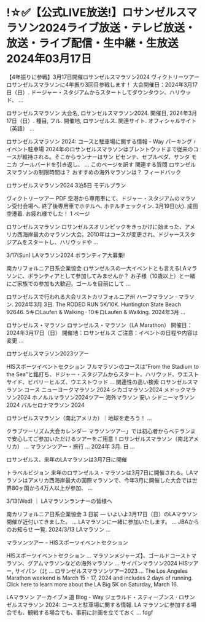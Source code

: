 <h1>!☆✅【公式LIVE放送!】ロサンゼルスマラソン2024ライブ放送・テレビ放送・放送・ライブ配信・生中継・生放送 2024年03月17日</h1>
【4年振りに参戦】3月17日開催ロサンゼルスマラソン2024
ヴィクトリーツアー
ロサンゼルスマラソンに4年振り3回目参戦します！ 大会開催日：2024年3月17日（日）. ドージャー・スタジアムからスタートしてダウンタウン、ハリウッド、 ...

ロサンゼルスマラソン
大会名, ロサンゼルスマラソン2024. 開催日, 2024年3月17日（日）. 種目, フル. 開催地, ロサンゼルス. 関連サイト. オフィシャルサイト（英語） ...

ロサンゼルスマラソン 2024: コースと駐車場に関する情報 - Way パーキング › イベント駐車場
2024年のロサンゼルスマラソンはブレントウッドまで従来のコースが維持される。そこからランナーはサン ビセンテ、セプルベダ、サンタ モニカ ブールバードを引き返し、 ...
このページを訳す
関連する質問
ロサンゼルスマラソンの制限時間は？
おすすめの海外マラソンは？
フィードバック

ロサンゼルスマラソン2024 3泊5日 モデルプラン

ヴィクトリーツアー
PDF
空港から専用車にて、ドジャー・スタジアムのマラソン受付会場へ. 終了後専用車でホテルへ. ホテルチェックイン. 3月19日(火). 成田空港着. お疲れ様でした！
1 ページ

ロサンゼルスマラソン
ロサンゼルスオリンピックをきっかけに始まった、アメリカ西海岸最大のマラソン大会。2010年はコースが変更され、ドジャーススタジアムをスタートし、ハリウッドや ...

3/17(Sun) LAマラソン2024 ボランティア大募集!

南カリフォルニア日系企業協会
ロサンゼルスの一大イベントとも言えるLAマラソンに、ボランティアとして参加してみませんか？ お子様（10歳以上）と一緒にご家族での参加も大歓迎。ゴールを目前にして ...

ロサンゼルスで行われる大会リストカリフォルニア州
ハーフマラソン · マラソン. 2024年3月 3日. The RODEO RUN 5K/10K. Huntington State Beach 92646. 5キロLaufen & Walking · 10キロLaufen & Walking. 2024年3月 ...

ロサンゼルス・マラソン
ロサンゼルス・マラソン（LA Marathon） 開催日：2024年3月17日（日） 開催地：ロサンゼルス ご注意：イベントの日程や内容は変更 ...

ロサンゼルスマラソン2023ツアー

HISスポーツイベントセクション
フルマラソンのコースは“From the Stadium to the Sea”と銘打ち、ドジャー・スタジアムからスタート、ハリウッド、ウエストサイド、ビバリーヒルズ、ウエストウッド ...
関連性の高い検索
ロサンゼルスマラソン コース
ニューヨークマラソン 2024
シカゴマラソン2024
メドックマラソン2024
ホノルルマラソン2024ツアー
海外マラソン 安い
シドニーマラソン 2024
バルセロナマラソン 2024

ロサンゼルスマラソン（南北アメリカ）｜地球を走ろう！ ...

クラブツーリズム大会カレンダー
マラソンツアー」では初心者からベテランまで安心してご参加いただけるツアーをご用意！ロサンゼルスマラソン（南北アメリカ） ... マラソンツアー・旅行 ... 2024年 3月. 日 ...

ロサンゼルス、来年のLAマラソンは3月7日に開催

トラベルビジョン
来年のロサンゼルス・マラソンは3月7日に開催される。LAマラソンはアメリカ西海岸最大の国際マラソンで、今年3月に開催した大会では世界80ヶ国から4万人以上が参加、 ...

3/13(Wed) ｜ LAマラソンランナーの皆様へ

南カリフォルニア日系企業協会
3 日前 — いよいよ3月17日（日）のLAマラソン開催が近付いてきました。 ... LAマラソンに一緒に参加いたします。 ... JBAからのお知らせ 一覧. 2024/3/13 LAマラソン ...

マラソンツアー – HISスポーツイベントセクション

HISスポーツイベントセクション
... マラソンメジャーズ】、ゴールドコーストマラソン、グアムマラソンなどの海外マラソン ... サイパンマラソン2024 HISツアー, サイパン（北 ... ロサンゼルスマラソンツアー2023 ...
The Los Angeles Marathon weekend is March 15 - 17, 2024 and includes 2 days of running. Click here to learn more about the LA Big 5K on Saturday, March 16.

LAマラソン アーカイブ » 道 Blog - Way
ジェラルド・スティーブンス · ロサンゼルスマラソン 2024: コースと駐車場に関する情報. LA マラソンに参加する場合でも、観戦する場合でも、事前に計画を立てておく ... fdgf
